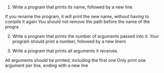 1. Write a program that prints its name, followed by a new line.

If you rename the program, it will print the new name, without having to compile it again
You should not remove the path before the name of the progra

2. Write a program that prints the number of arguments passed into it.
Your program should print a number, followed by a new linem

3. Write a program that prints all arguments it receives.

All arguments should be printed, including the first one
Only print one argument per line, ending with a new line
